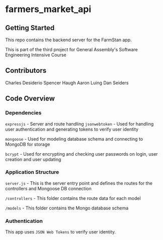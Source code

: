 # farmers_market_api


## Getting Started
This repo contains the backend server for the FarmStan app.

This is part of the third project for General Assembly's Software Engineering Intensive Course

## Contributors

Charles Desiderio
Spencer Haugh
Aaron Luing
Dan Seiders

## Code Overview

### Dependencies
`expressjs` - Server and route handling
`jsonwebtoken` - Used for handling user authentication and generating tokens to verify user identity

`mongoose` - Used for modeling database schema and connecting to MongoDB for storage

`bcrypt` - Used for encrypting and checking user passwords on login, user creation and user updating

### Application Structure

`server.js` - This is the server entry point and defines the routes for the controllers and Mongoose DB connection 

`/controllers` - This folder contains the route data for each model

`/models` - This folder contains the Mongo database schema

### Authentication

This app uses `JSON Web Tokens` to verify user identity.